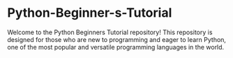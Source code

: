 # Python-Beginner-s-Tutorial
Welcome to the Python Beginners Tutorial repository! This repository is designed for those who are new to programming and eager to learn Python, one of the most popular and versatile programming languages in the world.
